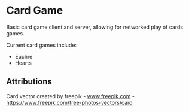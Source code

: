 # Card Game

Basic card game client and server, allowing for networked play of cards games.

Current card games include:
* Euchre
* Hearts

## Attributions

Card vector created by freepik - www.freepik.com - https://www.freepik.com/free-photos-vectors/card
